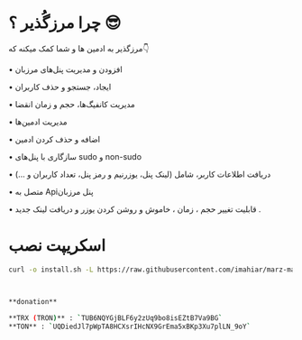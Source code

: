 # چرا مرزگُذیر ؟ 😎

مرزگذیر به ادمین ها و شما کمک میکنه که👇

• افزودن و مدیریت پنل‌های مرزبان

• ایجاد، جستجو و حذف کاربران

• مدیریت کانفیگ‌ها، حجم و زمان انقضا

• مدیریت ادمین‌ها

• اضافه و حذف کردن ادمین

• سازگاری با پنل‌های sudo و non-sudo

• دریافت اطلاعات کاربر، شامل (لینک پنل، یوزرنیم و رمز پنل، تعداد کاربران و ...)

• متصل به Apiپنل مرزبان 

• قابلیت تغییر حجم ، زمان ، خاموش و روشن کردن یوزر و دریافت لینک جدید .


# اسکریپت نصب

```bash
curl -o install.sh -L https://raw.githubusercontent.com/imahiar/marz-maneger/main/install.sh && bash install.sh



**donation**

**TRX (TRON)** : `TUB6NQYGjBLF6y2zUq9bo8isEZtB7Va9BG`
**TON** : `UQDiedJl7pWpTA8HCXsrIHcNX9GrEma5xBKp3Xu7plLN_9oY`
